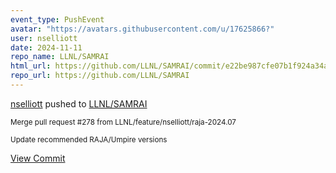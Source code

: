 ```yaml
---
event_type: PushEvent
avatar: "https://avatars.githubusercontent.com/u/17625866?"
user: nselliott
date: 2024-11-11
repo_name: LLNL/SAMRAI
html_url: https://github.com/LLNL/SAMRAI/commit/e22be987cfe07b1f924a34a563f09a420ba2c827
repo_url: https://github.com/LLNL/SAMRAI
---
```


<a href='https://github.com/nselliott' target='_blank'>nselliott</a> pushed to <a href='https://github.com/LLNL/SAMRAI' target='_blank'>LLNL/SAMRAI</a>

<small>Merge pull request #278 from LLNL/feature/nselliott/raja-2024.07

Update recommended RAJA/Umpire versions</small>

<a href='https://github.com/LLNL/SAMRAI/commit/e22be987cfe07b1f924a34a563f09a420ba2c827' target='_blank'>View Commit</a>